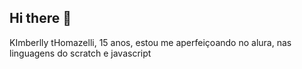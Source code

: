 ## Hi there 👋

KImberlly tHomazelli, 15 anos, estou me aperfeiçoando no alura, nas linguagens do scratch e javascript
